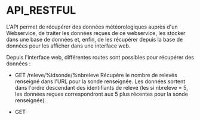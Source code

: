 # API_RESTFUL
L'API permet de récupérer des données météorologiques auprès d'un Webservice, de traiter les données reçues de ce webservice, les stocker dans une base de données et, enfin, de les récupérer depuis la base de données pour les afficher dans une interface web.

Depuis l'interface web, différentes routes sont possibles pour récupérer des données :

- GET /releve/%idsonde/%nbreleve
Récupère le nombre de relevés renseigné dans l'URL pour la sonde renseignée. Les données sortent dans l'ordre descendant des identifiants de relevé (les si nbreleve = 5, les données reçues correspondront aux 5 plus récentes pour la sonde renseignée).

- GET 
